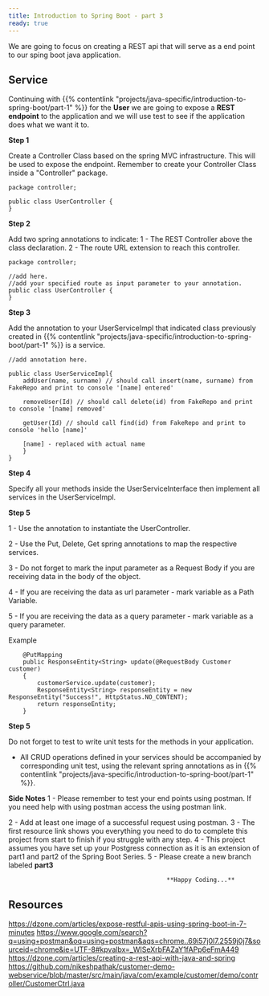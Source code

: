 ```yaml
---
title: Introduction to Spring Boot - part 3
ready: true
---
```


We are going to focus on creating a REST api that will serve as a end point to our sping boot java application.  

## Service 

Continuing with {{% contentlink "projects/java-specific/introduction-to-spring-boot/part-1" %}} for the **User** we are going to expose a **REST endpoint** to the application and we will use test to see if the application does what we want it to.

**Step 1** 

Create a Controller Class based on the spring MVC infrastructure. This will be used to expose the endpoint.
Remember to create your Controller Class inside a "Controller" package.

```
package controller;

public class UserController {
}
```

**Step 2**

Add two spring annotations to indicate:
1 - The REST Controller above the class declaration.
2 - The route URL extension to reach this controller.

```
package controller;

//add here.
//add your specified route as input parameter to your annotation.
public class UserController {
}
```


**Step 3** 

Add the annotation to your UserServiceImpl that indicated class previously created in {{% contentlink "projects/java-specific/introduction-to-spring-boot/part-1" %}} is a service.


```
//add annotation here.
				
public class UserServiceImpl{
    addUser(name, surname) // should call insert(name, surname) from FakeRepo and print to console '[name] entered'

	removeUser(Id) // should call delete(id) from FakeRepo and print to console '[name] removed'

	getUser(Id) // should call find(id) from FakeRepo and print to console 'hello [name]'

	[name] - replaced with actual name
    }
}

```

**Step 4**

Specify all your methods inside the UserServiceInterface then implement all services in the UserServiceImpl. 

**Step 5**

1 - Use the annotation to instantiate the UserController.

2 - Use the Put, Delete, Get spring annotations to map the respective services. 

3 - Do not forget to mark the input parameter as a Request Body if you are receiving data in the body of the object.	

4 - If you are receiving the data as url parameter -  mark variable as a Path Variable.

5 - If you are receiving the data as a query parameter -  mark variable as a query parameter.
		

Example

```
	@PutMapping
    public ResponseEntity<String> update(@RequestBody Customer customer)
    {
        customerService.update(customer);
        ResponseEntity<String> responseEntity = new ResponseEntity("Success!", HttpStatus.NO_CONTENT);
        return responseEntity;
    }

```

**Step 5**

Do not forget to test to write unit tests for the methods in your application.
- All CRUD operations defined in your services should be accompanied by corresponding unit test, 
  using the relevant spring annotations as in {{% contentlink "projects/java-specific/introduction-to-spring-boot/part-1" %}}.

**Side Notes**
1 - Please remember to test your end points using postman. If you need help with using postman access the using postman link.

2 - Add at least one image of a successful request using postman.
3 - The first resource link shows you everything you need to do to complete this project from start to finish if you struggle with any step.
4 - This project assumes you have set up your Postgress connection as it is an extension of part1 and part2 of the Spring Boot Series. 
5 - Please create a new branch labeled **part3**
												
												**Happy Coding...**
## Resources

https://dzone.com/articles/expose-restful-apis-using-spring-boot-in-7-minutes
https://www.google.com/search?q=using+postman&oq=using+postman&aqs=chrome..69i57j0l7.2559j0j7&sourceid=chrome&ie=UTF-8#kpvalbx=_WISeXrbFAZaY1fAPp6eFmA449
https://dzone.com/articles/creating-a-rest-api-with-java-and-spring
https://github.com/nikeshpathak/customer-demo-webservice/blob/master/src/main/java/com/example/customer/demo/controller/CustomerCtrl.java
